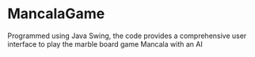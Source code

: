 # MancalaGame
Programmed using Java Swing, the code provides a comprehensive user interface to play the marble board game Mancala with an AI
